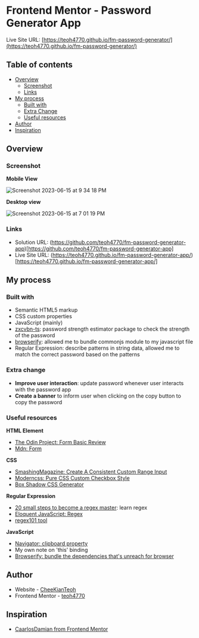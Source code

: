 # Frontend Mentor - Password Generator App

Live Site URL: [https://teoh4770.github.io/fm-password-generator/](https://teoh4770.github.io/fm-password-generator/)

## Table of contents

- [Overview](#overview)
  - [Screenshot](#screenshot)
  - [Links](#links)
- [My process](#my-process)
  - [Built with](#built-with)
  - [Extra Change](#extra-change)
  - [Useful resources](#useful-resources)
- [Author](#author)
- [Inspiration](#inspiration)

## Overview

### Screenshot

**Mobile View**

![Screenshot 2023-06-15 at 9 34 18 PM](https://github.com/teoh4770/fm-password-generator-app/assets/98545971/c3a929ac-fb74-489a-a641-4277876b59de)

**Desktop view**

![Screenshot 2023-06-15 at 7 01 19 PM](https://github.com/teoh4770/fm-password-generator-app/assets/98545971/de173de1-318c-4750-ba4b-4a062a5f385f)


### Links

- Solution URL: (https://github.com/teoh4770/fm-password-generator-app)[https://github.com/teoh4770/fm-password-generator-app]
- Live Site URL: (https://teoh4770.github.io/fm-password-generator-app/)[https://teoh4770.github.io/fm-password-generator-app/]

## My process

### Built with

- Semantic HTML5 markup
- CSS custom properties
- JavaScript (mainly)
- [zxcvbn-ts](https://zxcvbn-ts.github.io/zxcvbn/guide/): password strength estimator package to check the strength of the password
- [browserify](https://browserify.org/): allowed me to bundle commonjs module to my javascript file
- Regular Expression: describe patterns in string data, allowed me to match the correct password based on the patterns

### Extra change

- **Improve user interaction**: update password whenever user interacts with the password app
- **Create a banner** to inform user when clicking on the copy button to copy the password

### Useful resources

**HTML Element**

- [The Odin Project: Form Basic Review](https://www.theodinproject.com/lessons/node-path-intermediate-html-and-css-form-basics)
- [Mdn: Form](https://developer.mozilla.org/en-US/docs/Web/HTML/Element/form)

**CSS**

- [SmashingMagazine: Create A Consistent Custom Range Input](https://www.smashingmagazine.com/2021/12/create-custom-range-input-consistent-browsers/)
- [Moderncss: Pure CSS Custom Checkbox Style](https://moderncss.dev/pure-css-custom-checkbox-style/)
- [Box Shadow CSS Generator](https://www.cssmatic.com/box-shadow)

**Regular Expression**

- [20 small steps to become a regex master](https://dev.to/awwsmm/20-small-steps-to-become-a-regex-master-mpc#step06): learn regex
- [Eloquent JavaScript: Regex](https://eloquentjavascript.net/09_regexp.html)
- [regex101 tool](https://regex101.com/)

**JavaScript**

- [Navigator: clipboard property](https://developer.mozilla.org/en-US/docs/Web/API/Navigator/clipboard)
- My own note on 'this' binding
- [Browserify: bundle the dependencies that's unreach for browser](https://browserify.org/)

## Author

- Website - [CheeKianTeoh](https://github.com/teoh4770/)
- Frontend Mentor - [teoh4770](https://www.frontendmentor.io/profile/teoh4770)

## Inspiration

- [CaarlosDamian from Frontend Mentor](https://github.com/caarlosdamian/password-generator)
